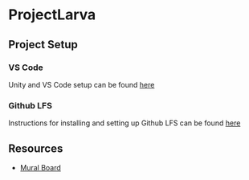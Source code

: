 # ProjectLarva

## Project Setup

### VS Code
Unity and VS Code setup can be found [here](https://code.visualstudio.com/docs/other/unity)

### Github LFS
Instructions for installing and setting up Github LFS can be found [here](https://docs.github.com/en/repositories/working-with-files/managing-large-files/installing-git-large-file-storage)


## Resources

* [Mural Board](https://app.mural.co/t/clickheadstudios7288/m/clickheadstudios7288/1682558465959/7be834b1d7b725500271c9194e2881589415db94?sender=ua7de87afc4d8555ba7030468)